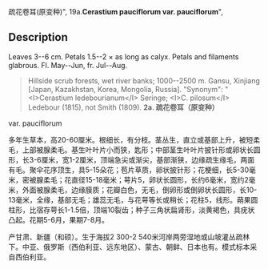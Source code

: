 疏花卷耳(原变种)",
19a.**Cerastium pauciflorum var. pauciflorum**",

## Description
Leaves 3--6 cm. Petals 1.5--2 × as long as calyx. Petals and filaments glabrous. Fl. May--Jun, fr. Jul--Aug.

> Hillside scrub forests, wet river banks; 1000--2500 m. Gansu, Xinjiang [Japan, Kazakhstan, Korea, Mongolia, Russia].
  "Synonym": "&lt;I&gt;Cerastium ledebourianum&lt;/I&gt; Seringe; &lt;I&gt;C. pilosum&lt;/I&gt; Ledebour (1815), not Smith (1809).
**2a. 疏花卷耳（原变种）**

var. pauciflorum

多年生草本，高20-60厘米。根细长，有分枝。茎丛生，直立或基部上升，被短柔毛，上部被腺柔毛。基生叶叶片小而狭，匙形；中部茎生叶叶片披针形或卵状长圆形，长3-6厘米，宽1-2厘米，顶端急尖或渐尖，基部渐狭，边缘疏生缘毛，两面有毛。聚伞花序顶生，具5-15朵花；苞片草质，卵状披针形；花梗细，长5-30毫米，密被腺柔毛；花直径15-18毫米；萼片5，卵状长圆形，长约6毫米，宽约2毫米，外面被腺柔毛，边缘膜质；花瓣白色，无毛，倒卵形或倒卵状长圆形，长10-13毫米，全缘，基部无毛；雄蕊无毛，与花萼等长或稍长；花柱5，线形。蒴果圆柱形，比宿存萼长1-1.5倍，顶端10裂齿；种子三角状扁肾形，淡黄褐色，具疣状凸起。花期5-6月，果期7-8月。

产甘肃、新疆（和硕）。生于海拔2 300-2 540米河岸两旁湿地或山坡灌丛疏林下。中亚、俄罗斯（西伯利亚、远东地区）、蒙古、朝鲜、日本也有。模式标本采自西伯利亚。
